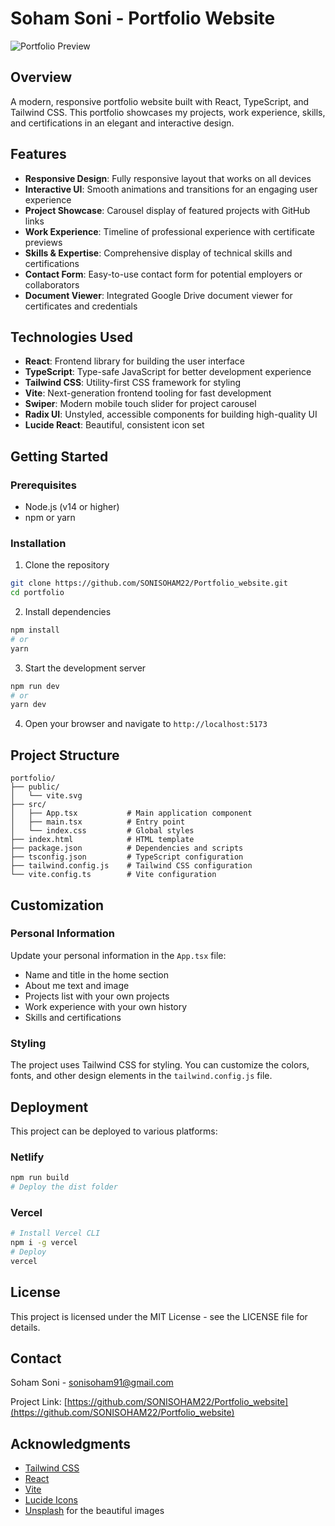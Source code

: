 # Soham Soni - Portfolio Website

![Portfolio Preview](https://images.unsplash.com/photo-1460925895917-afdab827c52f?auto=format&fit=crop&q=80&w=800)

## Overview

A modern, responsive portfolio website built with React, TypeScript, and Tailwind CSS. This portfolio showcases my projects, work experience, skills, and certifications in an elegant and interactive design.

## Features

- **Responsive Design**: Fully responsive layout that works on all devices
- **Interactive UI**: Smooth animations and transitions for an engaging user experience
- **Project Showcase**: Carousel display of featured projects with GitHub links
- **Work Experience**: Timeline of professional experience with certificate previews
- **Skills & Expertise**: Comprehensive display of technical skills and certifications
- **Contact Form**: Easy-to-use contact form for potential employers or collaborators
- **Document Viewer**: Integrated Google Drive document viewer for certificates and credentials

## Technologies Used

- **React**: Frontend library for building the user interface
- **TypeScript**: Type-safe JavaScript for better development experience
- **Tailwind CSS**: Utility-first CSS framework for styling
- **Vite**: Next-generation frontend tooling for fast development
- **Swiper**: Modern mobile touch slider for project carousel
- **Radix UI**: Unstyled, accessible components for building high-quality UI
- **Lucide React**: Beautiful, consistent icon set

## Getting Started

### Prerequisites

- Node.js (v14 or higher)
- npm or yarn

### Installation

1. Clone the repository
```bash
git clone https://github.com/SONISOHAM22/Portfolio_website.git
cd portfolio
```

2. Install dependencies
```bash
npm install
# or
yarn
```

3. Start the development server
```bash
npm run dev
# or
yarn dev
```

4. Open your browser and navigate to `http://localhost:5173`

## Project Structure

```
portfolio/
├── public/
│   └── vite.svg
├── src/
│   ├── App.tsx           # Main application component
│   ├── main.tsx          # Entry point
│   └── index.css         # Global styles
├── index.html            # HTML template
├── package.json          # Dependencies and scripts
├── tsconfig.json         # TypeScript configuration
├── tailwind.config.js    # Tailwind CSS configuration
└── vite.config.ts        # Vite configuration
```

## Customization

### Personal Information

Update your personal information in the `App.tsx` file:

- Name and title in the home section
- About me text and image
- Projects list with your own projects
- Work experience with your own history
- Skills and certifications

### Styling

The project uses Tailwind CSS for styling. You can customize the colors, fonts, and other design elements in the `tailwind.config.js` file.

## Deployment

This project can be deployed to various platforms:

### Netlify

```bash
npm run build
# Deploy the dist folder
```

### Vercel

```bash
# Install Vercel CLI
npm i -g vercel
# Deploy
vercel
```

## License

This project is licensed under the MIT License - see the LICENSE file for details.

## Contact

Soham Soni - sonisoham91@gmail.com

Project Link: [https://github.com/SONISOHAM22/Portfolio_website](https://github.com/SONISOHAM22/Portfolio_website)

## Acknowledgments

- [Tailwind CSS](https://tailwindcss.com/)
- [React](https://reactjs.org/)
- [Vite](https://vitejs.dev/)
- [Lucide Icons](https://lucide.dev/)
- [Unsplash](https://unsplash.com/) for the beautiful images

